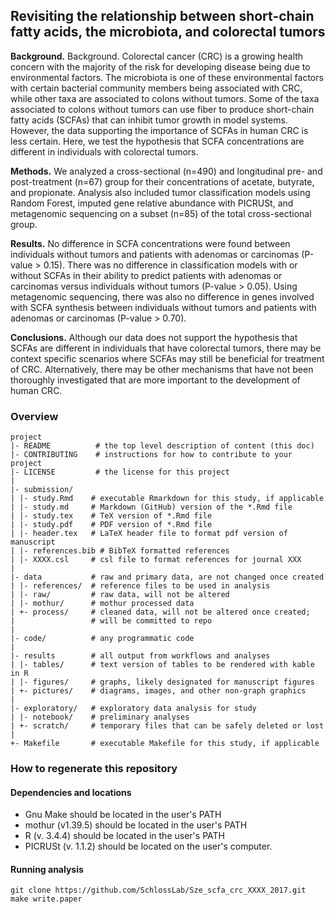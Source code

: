 ## Revisiting the relationship between short-chain fatty acids, the microbiota, and colorectal tumors

**Background.** Background. Colorectal cancer (CRC) is a growing health concern with the majority of the risk for developing disease being due to environmental factors. The microbiota is one of these environmental factors with certain bacterial community members being associated with CRC, while other taxa are associated to colons without tumors. Some of the taxa associated to colons without tumors can use fiber to produce short-chain fatty acids (SCFAs) that can inhibit tumor growth in model systems. However, the data supporting the importance of SCFAs in human CRC is less certain. Here, we test the hypothesis that SCFA concentrations are different in individuals with colorectal tumors.

**Methods.** We analyzed a cross-sectional (n=490) and longitudinal pre- and post-treatment (n=67) group for their concentrations of acetate, butyrate, and propionate. Analysis also included tumor classification models using Random Forest, imputed gene relative abundance with PICRUSt, and metagenomic sequencing on a subset (n=85) of the total cross-sectional group.


**Results.** No difference in SCFA concentrations were found between individuals without tumors and patients with adenomas or carcinomas (P-value > 0.15). There was no difference in classification models with or without SCFAs in their ability to predict patients with adenomas or carcinomas versus individuals without tumors (P-value > 0.05). Using metagenomic sequencing, there was also no difference in genes involved with SCFA synthesis between individuals without tumors and patients with adenomas or carcinomas (P-value > 0.70).


**Conclusions.** Although our data does not support the hypothesis that SCFAs are different in
individuals that have colorectal tumors, there may be context specific scenarios where SCFAs may still be beneficial for treatment of CRC. Alternatively, there may be other mechanisms that have not been thoroughly investigated that are more important to the development of human CRC.



### Overview

	project
	|- README          # the top level description of content (this doc)
	|- CONTRIBUTING    # instructions for how to contribute to your project
	|- LICENSE         # the license for this project
	|
	|- submission/
	| |- study.Rmd    # executable Rmarkdown for this study, if applicable
	| |- study.md     # Markdown (GitHub) version of the *.Rmd file
	| |- study.tex    # TeX version of *.Rmd file
	| |- study.pdf    # PDF version of *.Rmd file
	| |- header.tex   # LaTeX header file to format pdf version of manuscript
	| |- references.bib # BibTeX formatted references
	| |- XXXX.csl     # csl file to format references for journal XXX
	|
	|- data           # raw and primary data, are not changed once created
	| |- references/  # reference files to be used in analysis
	| |- raw/         # raw data, will not be altered
	| |- mothur/      # mothur processed data
	| +- process/     # cleaned data, will not be altered once created;
	|                 # will be committed to repo
	|
	|- code/          # any programmatic code
	|
	|- results        # all output from workflows and analyses
	| |- tables/      # text version of tables to be rendered with kable in R
	| |- figures/     # graphs, likely designated for manuscript figures
	| +- pictures/    # diagrams, images, and other non-graph graphics
	|
	|- exploratory/   # exploratory data analysis for study
	| |- notebook/    # preliminary analyses
	| +- scratch/     # temporary files that can be safely deleted or lost
	|
	+- Makefile       # executable Makefile for this study, if applicable


### How to regenerate this repository

#### Dependencies and locations
* Gnu Make should be located in the user's PATH
* mothur (v1.39.5) should be located in the user's PATH
* R (v. 3.4.4) should be located in the user's PATH
* PICRUSt (v. 1.1.2) should be located on the user's computer.


#### Running analysis

```
git clone https://github.com/SchlossLab/Sze_scfa_crc_XXXX_2017.git
make write.paper
```
